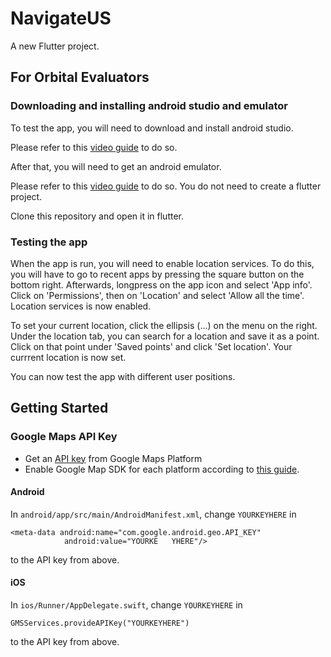 # NavigateUS

A new Flutter project.

## For Orbital Evaluators

### Downloading and installing android studio and emulator

To test the app, you will need to download and install android studio.

Please refer to this [video guide](https://www.youtube.com/watch?v=1ukSR1GRtMU&ab_channel=TheNetNinja) to do so.

After that, you will need to get an android emulator.

Please refer to this [video guide](https://www.youtube.com/watch?v=TSIhiZ5jRB0&list=PL4cUxeGkcC9jLYyp2Aoh6hcWuxFDX6PBJ&index=4&ab_channel=TheNetNinja) to do so. You do not need to create a flutter project.

Clone this repository and open it in flutter.

### Testing the app

When the app is run, you will need to enable location services. To do this, you will have to go to recent apps by pressing the square button on the bottom right. Afterwards, longpress on the app icon and select 'App info'. Click on 'Permissions', then on 'Location' and select 'Allow all the time'. Location services is now enabled.

To set your current location, click the ellipsis (...) on the menu on the right. Under the location tab, you can search for a location and save it as a point. Click on that point under 'Saved points' and click 'Set location'. Your currrent location is now set. 

You can now test the app with different user positions.


## Getting Started

### Google Maps API Key

- Get an [API key](https://cloud.google.com/maps-platform/) from Google Maps Platform
- Enable Google Map SDK for each platform according to [this guide](https://pub.dev/packages/google_maps_flutter).

#### Android

In ```android/app/src/main/AndroidManifest.xml```, change ```YOURKEYHERE``` in 
```
<meta-data android:name="com.google.android.geo.API_KEY"
            android:value="YOURKE   YHERE"/>
```
to the API key from above.

#### iOS

In ```ios/Runner/AppDelegate.swift```, change ```YOURKEYHERE``` in
```
GMSServices.provideAPIKey("YOURKEYHERE")
```
to the API key from above.





